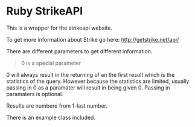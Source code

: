 # Ruby StrikeAPI
This is a wrapper for the strikeapi website.

To get more information about Strike go here:
http://getstrike.net/api/

There are different parameters to get different information.

> 0 is a special parameter

0 will always result in the returning of an the first result which is the statistics of the query.
However because the statistics are limited, usually passing in 0 as a paramater will result in being given 0.
Passing in paramaters is optional.

Results are numbere from 1-last number.

There is an example class included.

